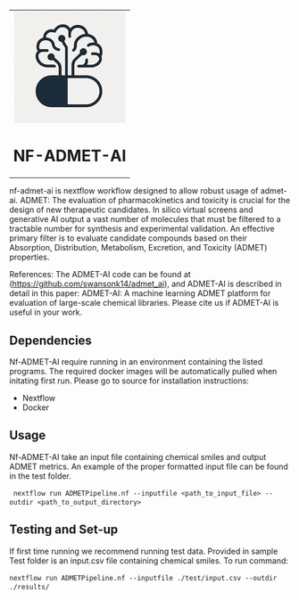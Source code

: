 <table align="center">
  <tr>
    <td align="center">
      <img src="https://github.com/FrederickMappin/CADD_ADMET_AI/blob/main/logo1.png" alt="Centered image" />
      <br/>
      <h1>NF-ADMET-AI</h1>
    </td>
  </tr>
</table>



nf-admet-ai is nextflow workflow designed to allow robust usage of admet-ai.
ADMET: The evaluation of pharmacokinetics and toxicity is crucial for the design of new therapeutic candidates. In silico virtual screens and generative AI output a vast number of molecules that must be filtered to a tractable number for synthesis and experimental validation. An effective primary filter is to evaluate candidate compounds based on their Absorption, Distribution, Metabolism, Excretion, and Toxicity (ADMET) properties.

References: The ADMET-AI code can be found at (https://github.com/swansonk14/admet_ai), and ADMET-AI is described in detail in this paper: ADMET-AI: A machine learning ADMET platform for evaluation of large-scale chemical libraries. Please cite us if ADMET-AI is useful in your work.


## Dependencies 
Nf-ADMET-AI require running in an environment containing the listed programs. The required docker images will be automatically pulled when initating first run.   Please go to source for installation instructions:

- Nextflow
- Docker

## Usage
Nf-ADMET-AI take an input file containing chemical smiles and output ADMET metrics. An example of the proper formatted input file can be found in the test folder.
```
 nextflow run ADMETPipeline.nf --inputfile <path_to_input_file> --outdir <path_to_output_directory>
```

## Testing and Set-up
If first time running we recommend running test data.
Provided in sample Test folder is an input.csv file containing chemical smiles. To run command:

```
nextflow run ADMETPipeline.nf --inputfile ./test/input.csv --outdir ./results/
```


